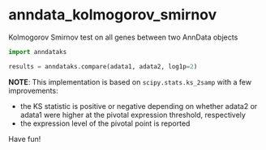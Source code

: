 # anndata_kolmogorov_smirnov
Kolmogorov Smirnov test on all genes between two AnnData objects

```python
import anndataks

results = anndataks.compare(adata1, adata2, log1p=2)
```

**NOTE**: This implementation is based on `scipy.stats.ks_2samp` with a few improvements:
 - the KS statistic is positive or negative depending on whether adata2 or adata1 were higher at the pivotal expression threshold, respectively
 - the expression level of the pivotal point is reported

Have fun!
